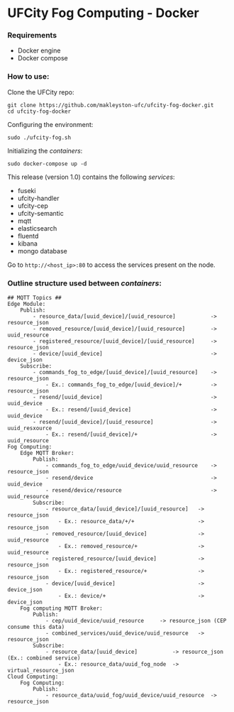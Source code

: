 # UFCity Fog Computing - Docker

### Requirements
* Docker engine
* Docker compose

### How to use:

Clone the UFCity repo:
```
git clone https://github.com/makleyston-ufc/ufcity-fog-docker.git
cd ufcity-fog-docker
```

Configuring the environment:
```
sudo ./ufcity-fog.sh
```

Initializing the *containers*: 
```
sudo docker-compose up -d
```

This release (version 1.0) contains the following *services*:
* fuseki
* ufcity-handler
* ufcity-cep
* ufcity-semantic
* mqtt
* elasticsearch
* fluentd
* kibana
* mongo database

Go to `http://<host_ip>:80` to access the services present on the node.

### Outline structure used between *containers*:
```
## MQTT Topics ##
Edge Module:
	Publish:
		- resource_data/[uuid_device]/[uuid_resource]			-> resource_json
		- removed_resource/[uuid_device]/[uuid_resource] 		-> uuid_resource
		- registered_resource/[uuid_device]/[uuid_resource] 	-> resource_json
		- device/[uuid_device] 									-> device_json
	Subscribe:
		- commands_fog_to_edge/[uuid_device]/[uuid_resource]	-> resource_json
			- Ex.: commands_fog_to_edge/[uuid_device]/+			-> resource_json
		- resend/[uuid_device]									-> uuid_device
			- Ex.: resend/[uuid_device]							-> uuid_device
		- resend/[uuid_device]/[uuid_resource]					-> uuid_resxource
			- Ex.: resend/[uuid_device]/+						-> uuid_resource
Fog Computing:
	Edge MQTT Broker:
		Publish:
			- commands_fog_to_edge/uuid_device/uuid_resource	-> resource_json 
			- resend/device										-> uuid_device
			- resend/device/resource							-> uuid_resource
		Subscribe:
			- resource_data/[uuid_device]/[uuid_resource]	-> resource_json
				- Ex.: resource_data/+/+					-> resource_json
			- removed_resource/[uuid_device] 				-> uuid_resource
				- Ex.: removed_resource/+					-> uuid_resource
			- registered_resource/[uuid_device] 			-> resource_json
				- Ex.: registered_resource/+ 				-> resource_json
			- device/[uuid_device]	 						-> device_json
				- Ex.: device/+		 						-> device_json
	Fog computing MQTT Broker:
		Publish:
			- cep/uuid_device/uuid_resource		-> resource_json (CEP consume this data)
			- combined_services/uuid_device/uuid_resource	-> resource_json
		Subscribe:
			- resource_data/[uuid_device]			-> resource_json (Ex.: combined service)
				- Ex.: resource_data/uuid_fog_node 	-> virtual_resource_json
Cloud Computing:
	Fog Computing:
		Publish:
			- resource_data/uuid_fog/uuid_device/uuid_resource	-> resource_json
```